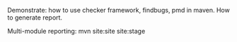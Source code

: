 Demonstrate:
how to use checker framework, findbugs, pmd in maven.
How to generate report.

Multi-module reporting:
mvn site:site site:stage
